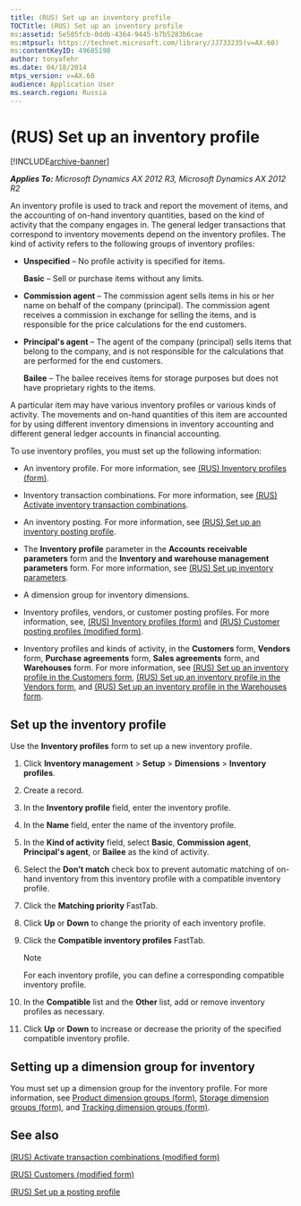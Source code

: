 ```yaml
---
title: (RUS) Set up an inventory profile
TOCTitle: (RUS) Set up an inventory profile
ms:assetid: 5e505fcb-0ddb-4364-9445-b7b5283b6cae
ms:mtpsurl: https://technet.microsoft.com/library/JJ733235(v=AX.60)
ms:contentKeyID: 49685198
author: tonyafehr
ms.date: 04/18/2014
mtps_version: v=AX.60
audience: Application User
ms.search.region: Russia
---
```


# (RUS) Set up an inventory profile 


[!INCLUDE[archive-banner](includes/archive-banner.md)]


_**Applies To:** Microsoft Dynamics AX 2012 R3, Microsoft Dynamics AX 2012 R2_

An inventory profile is used to track and report the movement of items, and the accounting of on-hand inventory quantities, based on the kind of activity that the company engages in. The general ledger transactions that correspond to inventory movements depend on the inventory profiles. The kind of activity refers to the following groups of inventory profiles:

  - **Unspecified** – No profile activity is specified for items.
    
    **Basic** – Sell or purchase items without any limits.

  - **Commission agent** – The commission agent sells items in his or her name on behalf of the company (principal). The commission agent receives a commission in exchange for selling the items, and is responsible for the price calculations for the end customers.

  - **Principal's agent** – The agent of the company (principal) sells items that belong to the company, and is not responsible for the calculations that are performed for the end customers.
    
    **Bailee** – The bailee receives items for storage purposes but does not have proprietary rights to the items.

A particular item may have various inventory profiles or various kinds of activity. The movements and on-hand quantities of this item are accounted for by using different inventory dimensions in inventory accounting and different general ledger accounts in financial accounting.

To use inventory profiles, you must set up the following information:

  - An inventory profile. For more information, see [(RUS) Inventory profiles (form)](https://technet.microsoft.com/library/jj733188\(v=ax.60\)).

  - Inventory transaction combinations. For more information, see [(RUS) Activate inventory transaction combinations](rus-activate-inventory-transaction-combinations.md).

  - An inventory posting. For more information, see [(RUS) Set up an inventory posting profile](rus-set-up-an-inventory-posting-profile.md).

  - The **Inventory profile** parameter in the **Accounts receivable parameters** form and the **Inventory and warehouse management parameters** form. For more information, see [(RUS) Set up inventory parameters](rus-set-up-inventory-parameters.md).

  - A dimension group for inventory dimensions.

  - Inventory profiles, vendors, or customer posting profiles. For more information, see, [(RUS) Inventory profiles (form)](https://technet.microsoft.com/library/jj733188\(v=ax.60\)) and [(RUS) Customer posting profiles (modified form)](https://technet.microsoft.com/library/jj678641\(v=ax.60\)).

  - Inventory profiles and kinds of activity, in the **Customers** form, **Vendors** form, **Purchase agreements** form, **Sales agreements** form, and **Warehouses** form. For more information, see [(RUS) Set up an inventory profile in the Customers form](rus-set-up-an-inventory-profile-in-the-customers-form.md), [(RUS) Set up an inventory profile in the Vendors form](rus-set-up-an-inventory-profile-in-the-vendors-form.md), and [(RUS) Set up an inventory profile in the Warehouses form](rus-set-up-an-inventory-profile-in-the-warehouses-form.md).

## Set up the inventory profile

Use the **Inventory profiles** form to set up a new inventory profile.

1.  Click **Inventory management** \> **Setup** \> **Dimensions** \> **Inventory profiles**.

2.  Create a record.

3.  In the **Inventory profile** field, enter the inventory profile.

4.  In the **Name** field, enter the name of the inventory profile.

5.  In the **Kind of activity** field, select **Basic**, **Commission agent**, **Principal's agent**, or **Bailee** as the kind of activity.

6.  Select the **Don’t match** check box to prevent automatic matching of on-hand inventory from this inventory profile with a compatible inventory profile.

7.  Click the **Matching priority** FastTab.

8.  Click **Up** or **Down** to change the priority of each inventory profile.

9.  Click the **Compatible inventory profiles** FastTab.
    

    > [!NOTE]
    > <P>For each inventory profile, you can define a corresponding compatible inventory profile.</P>



10. In the **Compatible** list and the **Other** list, add or remove inventory profiles as necessary.

11. Click **Up** or **Down** to increase or decrease the priority of the specified compatible inventory profile.

## Setting up a dimension group for inventory

You must set up a dimension group for the inventory profile. For more information, see [Product dimension groups (form)](https://technet.microsoft.com/library/hh227672\(v=ax.60\)), [Storage dimension groups (form)](https://technet.microsoft.com/library/hh209317\(v=ax.60\)), and [Tracking dimension groups (form)](https://technet.microsoft.com/library/hh209465\(v=ax.60\)).

## See also

[(RUS) Activate transaction combinations (modified form)](https://technet.microsoft.com/library/jj733228\(v=ax.60\))

[(RUS) Customers (modified form)](https://technet.microsoft.com/library/jj853212\(v=ax.60\))

[(RUS) Set up a posting profile](rus-set-up-a-posting-profile.md)

  


